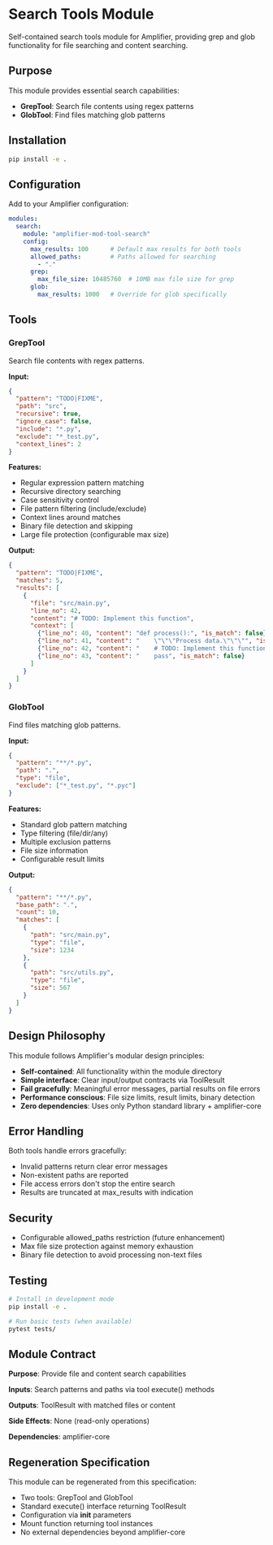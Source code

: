 # Search Tools Module

Self-contained search tools module for Amplifier, providing grep and glob functionality for file searching and content searching.

## Purpose

This module provides essential search capabilities:
- **GrepTool**: Search file contents using regex patterns
- **GlobTool**: Find files matching glob patterns

## Installation

```bash
pip install -e .
```

## Configuration

Add to your Amplifier configuration:

```yaml
modules:
  search:
    module: "amplifier-mod-tool-search"
    config:
      max_results: 100      # Default max results for both tools
      allowed_paths:        # Paths allowed for searching
        - "."
      grep:
        max_file_size: 10485760  # 10MB max file size for grep
      glob:
        max_results: 1000   # Override for glob specifically
```

## Tools

### GrepTool

Search file contents with regex patterns.

**Input:**
```json
{
  "pattern": "TODO|FIXME",
  "path": "src",
  "recursive": true,
  "ignore_case": false,
  "include": "*.py",
  "exclude": "*_test.py",
  "context_lines": 2
}
```

**Features:**
- Regular expression pattern matching
- Recursive directory searching
- Case sensitivity control
- File pattern filtering (include/exclude)
- Context lines around matches
- Binary file detection and skipping
- Large file protection (configurable max size)

**Output:**
```json
{
  "pattern": "TODO|FIXME",
  "matches": 5,
  "results": [
    {
      "file": "src/main.py",
      "line_no": 42,
      "content": "# TODO: Implement this function",
      "context": [
        {"line_no": 40, "content": "def process():", "is_match": false},
        {"line_no": 41, "content": "    \"\"\"Process data.\"\"\"", "is_match": false},
        {"line_no": 42, "content": "    # TODO: Implement this function", "is_match": true},
        {"line_no": 43, "content": "    pass", "is_match": false}
      ]
    }
  ]
}
```

### GlobTool

Find files matching glob patterns.

**Input:**
```json
{
  "pattern": "**/*.py",
  "path": ".",
  "type": "file",
  "exclude": ["*_test.py", "*.pyc"]
}
```

**Features:**
- Standard glob pattern matching
- Type filtering (file/dir/any)
- Multiple exclusion patterns
- File size information
- Configurable result limits

**Output:**
```json
{
  "pattern": "**/*.py",
  "base_path": ".",
  "count": 10,
  "matches": [
    {
      "path": "src/main.py",
      "type": "file",
      "size": 1234
    },
    {
      "path": "src/utils.py",
      "type": "file",
      "size": 567
    }
  ]
}
```

## Design Philosophy

This module follows Amplifier's modular design principles:

- **Self-contained**: All functionality within the module directory
- **Simple interface**: Clear input/output contracts via ToolResult
- **Fail gracefully**: Meaningful error messages, partial results on file errors
- **Performance conscious**: File size limits, result limits, binary detection
- **Zero dependencies**: Uses only Python standard library + amplifier-core

## Error Handling

Both tools handle errors gracefully:

- Invalid patterns return clear error messages
- Non-existent paths are reported
- File access errors don't stop the entire search
- Results are truncated at max_results with indication

## Security

- Configurable allowed_paths restriction (future enhancement)
- Max file size protection against memory exhaustion
- Binary file detection to avoid processing non-text files

## Testing

```bash
# Install in development mode
pip install -e .

# Run basic tests (when available)
pytest tests/
```

## Module Contract

**Purpose**: Provide file and content search capabilities

**Inputs**: Search patterns and paths via tool execute() methods

**Outputs**: ToolResult with matched files or content

**Side Effects**: None (read-only operations)

**Dependencies**: amplifier-core

## Regeneration Specification

This module can be regenerated from this specification:
- Two tools: GrepTool and GlobTool
- Standard execute() interface returning ToolResult
- Configuration via __init__ parameters
- Mount function returning tool instances
- No external dependencies beyond amplifier-core